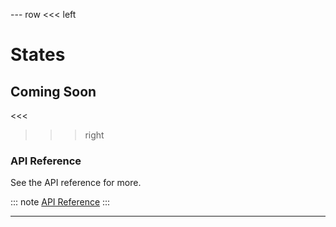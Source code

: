 --- row
<<< left
# States
## Coming Soon
<<<

>>> right

### API Reference
See the API reference for more.

::: note
[API Reference](api/index.html)
:::

>>>
---
